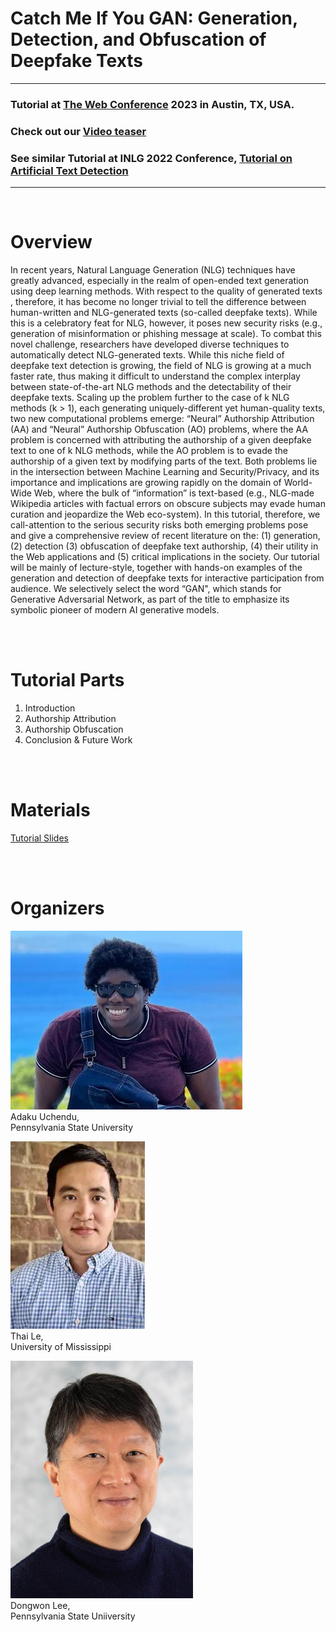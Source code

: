 
# Catch Me If You GAN: Generation, Detection, and Obfuscation of Deepfake Texts #

---

### Tutorial at [The Web Conference](https://www2023.thewebconf.org/) 2023 in Austin, TX, USA. ### 
### Check out our [Video teaser](https://www.youtube.com/watch?v=oS0KR7IdLe0&ab_channel=JilieZeng)  ### 
### See similar Tutorial at INLG 2022 Conference, [Tutorial on Artificial Text Detection](https://artificial-text-detection.github.io/) ### 
  
---

  <br>

# Overview #  
In recent years, Natural Language Generation (NLG) techniques have greatly advanced, especially in the realm of open-ended text generation using deep learning methods. With respect to the quality of generated texts , therefore, it has become no longer trivial to tell the difference between human-written and NLG-generated texts (so-called deepfake texts). While this is a celebratory feat for NLG, however, it poses new security risks (e.g., generation of misinformation or phishing message at scale). To combat this novel challenge, researchers have developed diverse techniques to automatically detect NLG-generated texts. While this niche field of deepfake text detection is growing, the field of NLG is growing at a much faster rate, thus making it difficult to understand the complex interplay between state-of-the-art NLG methods and the detectability of their deepfake texts. Scaling up the problem further to the case of k NLG methods (k > 1), each generating uniquely-different yet human-quality texts, two new computational problems emerge: “Neural” Authorship Attribution (AA) and “Neural” Authorship Obfuscation (AO) problems, where the AA problem is concerned with attributing the authorship of a given deepfake text to one of k NLG methods, while the AO problem is to evade the authorship of a given text by modifying parts of the text. Both problems lie in the intersection between Machine Learning and Security/Privacy, and its importance and implications are growing rapidly on the domain of World-Wide Web, where the bulk of “information” is text-based (e.g., NLG-made Wikipedia articles with factual errors on obscure subjects may evade human curation and jeopardize the Web eco-system). In this tutorial, therefore, we call-attention to the serious security risks both emerging problems pose and give a comprehensive review of recent literature on the: (1) generation, (2) detection (3) obfuscation of deepfake text authorship, (4) their utility in the Web applications and (5) critical implications in the society. Our tutorial will be mainly of lecture-style, together with hands-on examples of the generation and detection of deepfake texts for interactive participation from audience. We selectively select the word “GAN", which stands for Generative Adversarial Network, as part of the title to emphasize its symbolic pioneer of modern AI generative models.


  <br>
  <br>
  
  
# Tutorial Parts #
  1. Introduction
  2. Authorship Attribution
  3. Authorship Obfuscation
  4. Conclusion & Future Work
  
  <br>
  <br>
  
# Materials #
  [Tutorial Slides]() <br>
  
  <br>
  <br>
  
  
# Organizers #

![image](img/adaku.jpeg) <br>
Adaku Uchendu, <br>
Pennsylvania State University

![image](img/ThaiLe.png) <br>
Thai Le, <br>
University of Mississippi <br>

![image](img/dongwon.png) <br>
Dongwon Lee, <br>
Pennsylvania State Uniiversity <br>

<!-- ---
<img src="img/adaku.jpeg" alt= “” width="300" height="230" title="Adaku Uchendu"> 
<img src="img/ThaiLe.png" alt= “”  title="Thai Le"> 
<img src="img/dongwon.png" alt= “” width="170" height="230" title="Dongwon Lee">
 -->
 

